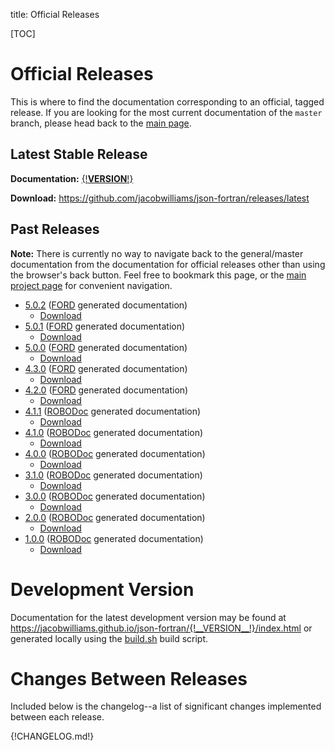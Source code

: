 title: Official Releases

[TOC]

# Official Releases

This is where to find the documentation corresponding to an official,
tagged release. If you are looking for the most current documentation
of the `master` branch, please head back to the
[main page](|url|/index.html).

## Latest Stable Release

**Documentation:**
[{!__VERSION__!}](
http://jacobwilliams.github.io/json-fortran/{!__VERSION__!}/index.html)

**Download:**
<https://github.com/jacobwilliams/json-fortran/releases/latest>

## Past Releases

**Note:** There is currently no way to navigate back to the general/master
documentation from the documentation for official releases other than
using the browser's back button. Feel free to bookmark this page, or
the [main project page](|url|/index.html) for convenient navigation.

* [5.0.2](http://jacobwilliams.github.io/json-fortran/5.0.2/index.html)
   ([FORD](https://github.com/cmacmackin/ford) generated documentation)
    - [Download](https://github.com/jacobwilliams/json-fortran/releases/tag/5.0.2)
* [5.0.1](http://jacobwilliams.github.io/json-fortran/5.0.1/index.html)
   ([FORD](https://github.com/cmacmackin/ford) generated documentation)
    - [Download](https://github.com/jacobwilliams/json-fortran/releases/tag/5.0.1)
* [5.0.0](http://jacobwilliams.github.io/json-fortran/5.0.0/index.html)
   ([FORD](https://github.com/cmacmackin/ford) generated documentation)
    - [Download](https://github.com/jacobwilliams/json-fortran/releases/tag/5.0.0)
* [4.3.0](http://jacobwilliams.github.io/json-fortran/4.3.0/index.html)
   ([FORD](https://github.com/cmacmackin/ford) generated documentation)
    - [Download](https://github.com/jacobwilliams/json-fortran/releases/tag/4.3.0)
* [4.2.0](http://jacobwilliams.github.io/json-fortran/4.2.0/index.html)
   ([FORD](https://github.com/cmacmackin/ford) generated documentation)
    - [Download](https://github.com/jacobwilliams/json-fortran/releases/tag/4.2.0)
* [4.1.1](http://jacobwilliams.github.io/json-fortran/4.1.1/index.html)
   ([ROBODoc](https://github.com/gumpu/ROBODoc) generated documentation)
    - [Download](https://github.com/jacobwilliams/json-fortran/releases/tag/4.1.1)
* [4.1.0](http://jacobwilliams.github.io/json-fortran/4.1.0/index.html)
   ([ROBODoc](https://github.com/gumpu/ROBODoc) generated documentation)
    - [Download](https://github.com/jacobwilliams/json-fortran/releases/tag/4.1.0)
* [4.0.0](http://jacobwilliams.github.io/json-fortran/4.0.0/index.html)
   ([ROBODoc](https://github.com/gumpu/ROBODoc) generated documentation)
    - [Download](https://github.com/jacobwilliams/json-fortran/releases/tag/4.0.0)
* [3.1.0](http://jacobwilliams.github.io/json-fortran/3.1.0/index.html)
   ([ROBODoc](https://github.com/gumpu/ROBODoc) generated documentation)
    - [Download](https://github.com/jacobwilliams/json-fortran/releases/tag/3.1.0)
* [3.0.0](http://jacobwilliams.github.io/json-fortran/3.0.0/index.html)
   ([ROBODoc](https://github.com/gumpu/ROBODoc) generated documentation)
    - [Download](https://github.com/jacobwilliams/json-fortran/releases/tag/3.0.0)
* [2.0.0](http://jacobwilliams.github.io/json-fortran/2.0.0/index.html)
   ([ROBODoc](https://github.com/gumpu/ROBODoc) generated documentation)
    - [Download](https://github.com/jacobwilliams/json-fortran/releases/tag/2.0.0)
* [1.0.0](http://jacobwilliams.github.io/json-fortran/1.0.0/index.html)
   ([ROBODoc](https://github.com/gumpu/ROBODoc) generated documentation)
    - [Download](https://github.com/jacobwilliams/json-fortran/releases/tag/1.0.0)

# Development Version

Documentation for the latest development version may be found at
<https://jacobwilliams.github.io/json-fortran/{!__VERSION__!}/index.html>
or generated locally using the
[build.sh](|url|/page/development-resources/build.sh.html) build
script.

# Changes Between Releases

Included below is the changelog--a list of significant changes
implemented between each release.

{!CHANGELOG.md!}

